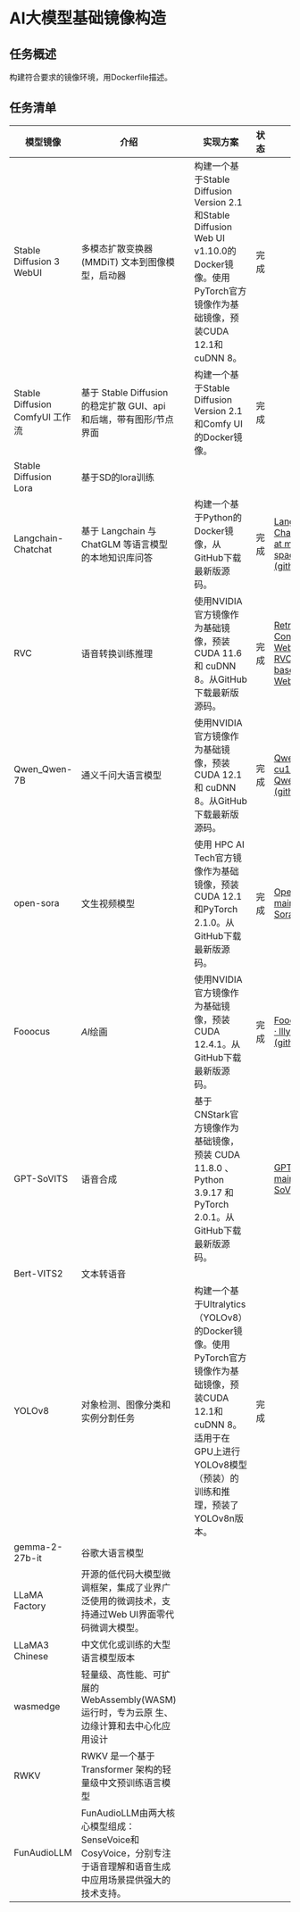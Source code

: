 # AI大模型基础镜像构造

## 任务概述

构建符合要求的镜像环境，用Dockerfile描述。

## 任务清单

| 模型镜像                        | 介绍                                                         |      | 实现方案 | 状态 |  |
| ------------------------------- | ------------------------------------------------------------ | ---- | -------- | ---- | ---- |
| Stable Diffusion 3 WebUI       | 多模态扩散变换器 (MMDiT) 文本到图像模型，启动器              |      | 构建一个基于Stable Diffusion Version 2.1和Stable Diffusion Web UI v1.10.0的Docker镜像。使用PyTorch官方镜像作为基础镜像，预装CUDA 12.1和cuDNN 8。 | 完成 |  |
| Stable Diffusion ComfyUl 工作流 | 基于 Stable Diffusion 的稳定扩散 GUI、api 和后端，带有图形/节点界面 |      | 构建一个基于Stable Diffusion Version 2.1和Comfy UI的Docker镜像。 | 完成 |  |
| Stable Diffusion Lora           | 基于SD的Iora训练                                             |      |          |      |      |
| Langchain-Chatchat              | 基于 Langchain 与 ChatGLM 等语言模型的本地知识库问答         |      | 构建一个基于Python的Docker镜像，从GitHub下载最新版源码。 | 完成 | [Langchain-Chatchat/docker/Dockerfile at master · chatchat-space/Langchain-Chatchat (github.com)](https://github.com/chatchat-space/Langchain-Chatchat/blob/master/docker/Dockerfile) |
| RVC                             | 语音转换训练推理                                             |      | 使用NVIDIA官方镜像作为基础镜像，预装 CUDA 11.6 和 cuDNN 8。从GitHub下载最新版源码。 | 完成 | [Retrieval-based-Voice-Conversion-WebUI/Dockerfile at main · RVC-Project/Retrieval-based-Voice-Conversion-WebUI (github.com)](https://github.com/RVC-Project/Retrieval-based-Voice-Conversion-WebUI/blob/main/Dockerfile) |
| Qwen\_Qwen-7B                   | 通义千问大语言模型                                           |      | 使用NVIDIA官方镜像作为基础镜像，预装 CUDA 12.1 和 cuDNN 8。从GitHub下载最新版源码。 | 完成 | [Qwen2/docker/Dockerfile-cu121 at main · QwenLM/Qwen2 (github.com)](https://github.com/QwenLM/Qwen2/blob/main/docker/Dockerfile-cu121) |
| open-sora                       | 文生视频模型                                                 |      | 使用 HPC AI Tech官方镜像作为基础镜像，预装 CUDA 12.1和PyTorch 2.1.0。从GitHub下载最新版源码。 | 完成 | [Open-Sora/Dockerfile at main · hpcaitech/Open-Sora (github.com)](https://github.com/hpcaitech/Open-Sora/blob/main/Dockerfile) |
| Fooocus                         | $AI$绘画                                                     |      | 使用NVIDIA官方镜像作为基础镜像，预装 CUDA 12.4.1。从GitHub下载最新版源码。 | 完成 | [Fooocus/Dockerfile at main · lllyasviel/Fooocus (github.com)](https://github.com/lllyasviel/Fooocus/blob/main/Dockerfile) |
| GPT-SoVITS                      | 语音合成                                                     |      | 基于CNStark官方镜像作为基础镜像，预装 CUDA 11.8.0 、 Python 3.9.17 和 PyTorch 2.0.1。从GitHub下载最新版源码。 |      | [GPT-SoVITS/Dockerfile at main · RVC-Boss/GPT-SoVITS (github.com)](https://github.com/RVC-Boss/GPT-SoVITS/blob/main/Dockerfile) |
| Bert-VITS2                      | 文本转语音                                                   |      |          |      |      |
| YOLOv8         | 对象检测、图像分类和实例分割任务                             |          | 构建一个基于Ultralytics（YOLOv8）的Docker镜像。使用PyTorch官方镜像作为基础镜像，预装CUDA 12.1和cuDNN 8。适用于在GPU上进行YOLOv8模型（预装）的训练和推理，预装了YOLOv8n版本。 |完成||
| gemma-2-27b-it | 谷歌大语言模型                                             |          |      |||
| LLaMA Factory | 开源的低代码大模型微调框架，集成了业界广泛使用的微调技术，支持通过Web UI界面零代码微调大模型。 |          |      |||
| LLaMA3 Chinese | 中文优化或训练的大型语言模型版本                             |          |      |||
| wasmedge       | 轻量级、高性能、可扩展的 WebAssembly(WASM)运行时，专为云原 生、边缘计算和去中心化应用设计 |          |      |||
| RWKV           | RWKV 是一个基于 Transformer 架构的轻量级中文预训练语言模型   |          |      |||
| FunAudioLLM    | FunAudioLLM由两大核心模型组成：SenseVoice和CosyVoice，分别专注于语音理解和语音生成中应用场景提供强大的技术支持。 |          |      |||